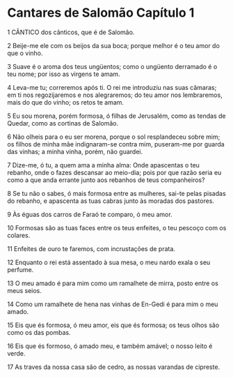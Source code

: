 # Cantares de Salomão Capítulo 1

1	CÂNTICO dos cânticos, que é de Salomão.

2	Beije-me ele com os beijos da sua boca; porque melhor é o teu amor do que o vinho.

3	Suave é o aroma dos teus ungüentos; como o ungüento derramado é o teu nome; por isso as virgens te amam.

4	Leva-me tu; correremos após ti. O rei me introduziu nas suas câmaras; em ti nos regozijaremos e nos alegraremos; do teu amor nos lembraremos, mais do que do vinho; os retos te amam.

5	Eu sou morena, porém formosa, ó filhas de Jerusalém, como as tendas de Quedar, como as cortinas de Salomão.

6	Não olheis para o eu ser morena, porque o sol resplandeceu sobre mim; os filhos de minha mãe indignaram-se contra mim, puseram-me por guarda das vinhas; a minha vinha, porém, não guardei.

7	Dize-me, ó tu, a quem ama a minha alma: Onde apascentas o teu rebanho, onde o fazes descansar ao meio-dia; pois por que razão seria eu como a que anda errante junto aos rebanhos de teus companheiros?

8	Se tu não o sabes, ó mais formosa entre as mulheres, sai-te pelas pisadas do rebanho, e apascenta as tuas cabras junto às moradas dos pastores.

9	Às éguas dos carros de Faraó te comparo, ó meu amor.

10	Formosas são as tuas faces entre os teus enfeites, o teu pescoço com os colares.

11	Enfeites de ouro te faremos, com incrustações de prata.

12	Enquanto o rei está assentado à sua mesa, o meu nardo exala o seu perfume.

13	O meu amado é para mim como um ramalhete de mirra, posto entre os meus seios.

14	Como um ramalhete de hena nas vinhas de En-Gedi é para mim o meu amado.

15	Eis que és formosa, ó meu amor, eis que és formosa; os teus olhos são como os das pombas.

16	Eis que és formoso, ó amado meu, e também amável; o nosso leito é verde.

17	As traves da nossa casa são de cedro, as nossas varandas de cipreste.

